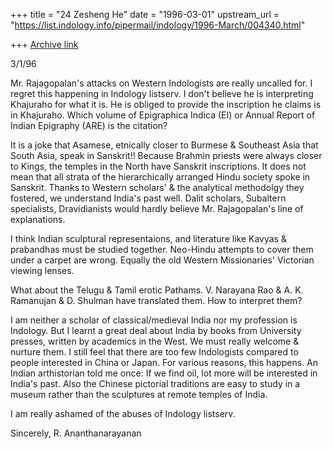 +++
title = "24 Zesheng He"
date = "1996-03-01"
upstream_url = "https://list.indology.info/pipermail/indology/1996-March/004340.html"

+++
[Archive link](https://list.indology.info/pipermail/indology/1996-March/004340.html)

3/1/96

Mr. Rajagopalan's attacks on Western Indologists are really
uncalled for. I regret this happening in Indology listserv.
I don't believe he is interpreting Khajuraho for  what it is.
He is obliged to provide the inscription he claims is in Khajuraho.
Which volume of Epigraphica Indica (EI) or Annual Report of Indian
Epigraphy (ARE) is the citation?

It is a joke that Asamese, etnically closer to Burmese & Southeast
Asia that South Asia, speak in Sanskrit!! Because Brahmin priests
were always closer to Kings, the temples in the North have Sanskrit
inscriptions. It does not mean that all strata of the hierarchically
arranged Hindu society spoke in Sanskrit. Thanks to Western scholars'
& the analytical methodolgy they fostered, we understand India's past
well. Dalit scholars, Subaltern specialists, Dravidianists would
hardly believe Mr. Rajagopalan's line of explanations.

I think Indian sculptural representaions, and literature like Kavyas
& prabandhas must be studied together. Neo-Hindu attempts to cover
them under a carpet are wrong. Equally the old Western Missionaries'
Victorian viewing lenses.

What about the Telugu & Tamil erotic Pathams. V. Narayana Rao &
A. K. Ramanujan & D. Shulman have translated them. How to interpret them?

I am neither a scholar of classical/medieval India nor my profession
is Indology. But I learnt a great deal about India by books from
University presses, written by academics in the West. We must really
welcome & nurture them. I still feel that there are too few Indologists
compared to people interested in China or Japan. For various reasons,
this happens. An Indian arthistorian told me once: If we find oil,
lot more will be interested in India's past. Also the Chinese pictorial
traditions are easy to study in a museum rather than the sculptures at
remote temples of India.

I am really ashamed of the abuses of Indology listserv.

Sincerely,
R. Ananthanarayanan





